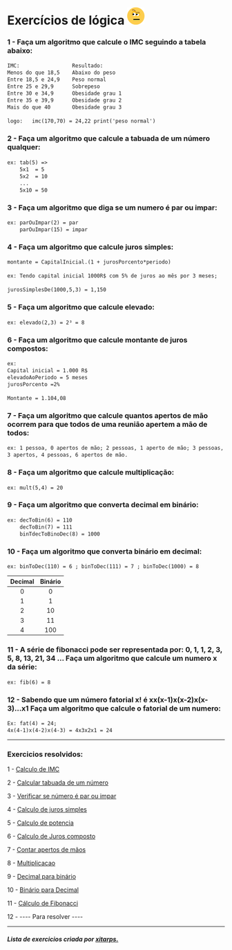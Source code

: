 # Exercícios de lógica  ![Ah](https://raw.githubusercontent.com/faalbuquerque/exercicios-logica/master/img/wonder_40x40.gif?token=AIT77GTB6X2QE46B3QHDSMK6GCZYE)
 
### 1 - Faça um algoritmo que calcule o IMC seguindo a tabela abaixo:
    IMC:	             Resultado:
    Menos do que 18,5	 Abaixo do peso
    Entre 18,5 e 24,9	 Peso normal
    Entre 25 e 29,9		 Sobrepeso
    Entre 30 e 34,9		 Obesidade grau 1
    Entre 35 e 39,9		 Obesidade grau 2
    Mais do que 40		 Obesidade grau 3

    logo:   imc(170,70) = 24,22 print('peso normal')

### 2 - Faça um algoritmo que calcule a tabuada de um número qualquer: 
	ex: tab(5) => 
		5x1  = 5
		5x2  = 10
		...
		5x10 = 50

### 3 - Faça um algoritmo que diga se um numero é par ou impar:
    ex: parOuImpar(2) = par
		parOuImpar(15) = impar

### 4 - Faça um algoritmo que calcule juros simples:

	montante = CapitalInicial.(1 + jurosPorcento*periodo)

	ex: Tendo capital inicial 1000R$ com 5% de juros ao mês por 3 meses;
 
	jurosSimplesDe(1000,5,3) = 1,150

### 5 - Faça um algoritmo que calcule elevado:
    
    ex: elevado(2,3) = 2³ = 8


### 6 - Faça um algoritmo que calcule montante de juros compostos:

    ex: 
	Capital inicial = 1.000 R$
	elevadoAoPeriodo = 5 meses
	jurosPorcento =2%

	Montante = 1.104,08
	
### 7 - Faça um algoritmo que calcule quantos apertos de mão ocorrem para que todos de uma reunião apertem a mão de todos:

    ex: 1 pessoa, 0 apertos de mão; 2 pessoas, 1 aperto de mão; 3 pessoas, 3 apertos, 4 pessoas, 6 apertos de mão.

### 8 - Faça um algoritmo que calcule multiplicação:
    ex: mult(5,4) = 20
	
### 9 - Faça um algoritmo que converta decimal em binário: 

	ex: decToBin(6) = 110 
		decToBin(7) = 111
		binTdecToBinoDec(8) = 1000

### 10 - Faça um algoritmo que converta binário em decimal:
    ex: binToDec(110) = 6 ; binToDec(111) = 7 ; binToDec(1000) = 8

Decimal | Binário
:-----: | :-----:
0       | 0
1       | 1
2       | 10
3       | 11
4       | 100

### 11 - A série de fibonacci pode ser representada por: 0, 1, 1, 2, 3, 5, 8, 13, 21, 34 ... Faça um algoritmo que calcule um numero x da série: 

    ex: fib(6) = 8

### 12 - Sabendo que um número fatorial x! é xx(x-1)x(x-2)x(x-3)...x1 Faça um algoritmo que calcule o fatorial de um numero: 
    
    Ex: fat(4) = 24;   
    4x(4-1)x(4-2)x(4-3) = 4x3x2x1 = 24
<hr>

### Exercicios resolvidos:

1 - [Calculo de IMC](https://faalbuquerque.github.io/exercicios-logica/imc)

2 - [Calcular tabuada de um número](https://faalbuquerque.github.io/exercicios-logica/tabuadaMult)

3 - [Verificar se número é par ou impar](https://faalbuquerque.github.io/exercicios-logica/parOuImpar)

4 - [Calculo de juros simples](https://faalbuquerque.github.io/exercicios-logica/jurosSimples)

5 - [Calculo de potencia](https://faalbuquerque.github.io/exercicios-logica/calcPotencia)

6 - [Calculo de Juros composto](https://faalbuquerque.github.io/exercicios-logica/jurosComposto)

7 - [Contar apertos de mãos](https://faalbuquerque.github.io/exercicios-logica/apertosDeMao)

8 - [Multiplicacao](https://faalbuquerque.github.io/exercicios-logica/multiplicacao)

9 - [Decimal para binário](https://faalbuquerque.github.io/exercicios-logica/decParaBin/)

10 - [Binário para Decimal](https://faalbuquerque.github.io/exercicios-logica/binParaDec)

11 - [Cálculo de Fibonacci](https://faalbuquerque.github.io/exercicios-logica/fibonacci)

12 - ---- Para resolver ----
<hr>

##### Lista de exercicios criada por [xitarps.](https://github.com/xitarps)
